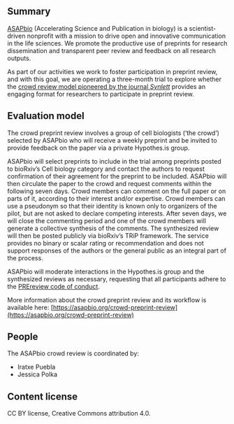 ## Summary

[ASAPbio](http://asapbio.org/) (Accelerating Science and Publication in biology) is a scientist-driven nonprofit with a mission to drive open and innovative communication in the life sciences. We promote the productive use of preprints for research dissemination and transparent peer review and feedback on all research outputs.

As part of our activities we work to foster participation in preprint review, and with this goal, we are operating a three-month trial to explore whether the [crowd review model pioneered by the journal _Synlett_](https://www.nature.com/articles/546009a) provides an engaging format for researchers to participate in preprint review.

## Evaluation model

The crowd preprint review involves a group of cell biologists (‘the crowd’) selected by ASAPbio who will receive a weekly preprint and be invited to provide feedback on the paper via a private Hypothes.is group. 

ASAPbio will select preprints to include in the trial among preprints posted to bioRxiv’s Cell biology category and contact the authors to request confirmation of their agreement for the preprint to be included. ASAPbio will then circulate the paper to the crowd and request comments within the following seven days. Crowd members can comment on the full paper or on parts of it, according to their interest and/or expertise. Crowd members can use a pseudonym so that their identity is known only to organizers of the pilot, but are not asked to declare competing interests. After seven days, we will close the commenting period and one of the crowd members will generate a collective synthesis of the comments. The synthesized review will then be posted publicly via bioRxiv’s TRiP framework. The service provides no binary or scalar rating or recommendation and does not support responses of the authors or the general public as an integral part of the process. 

ASAPbio will moderate interactions in the Hypothes.is group and the synthesized reviews as necessary, requesting that all participants adhere to the [PREreview code of conduct](https://content.prereview.org/coc/).

More information about the crowd preprint review and its workflow is available here: [https://asapbio.org/crowd-preprint-review](https://asapbio.org/crowd-preprint-review)

## People

The ASAPbio crowd review is coordinated by:

- Iratxe Puebla
- Jessica Polka

## Content license

CC BY license, Creative Commons attribution 4.0.
